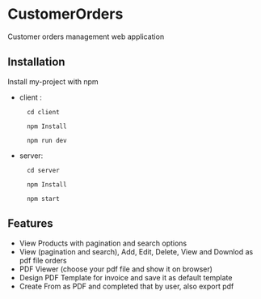 
# CustomerOrders
Customer orders management web application




## Installation

Install my-project with npm

- client : 

        cd client

        npm Install

        npm run dev


- server:

        cd server

        npm Install

        npm start

    
## Features

- View Products with pagination and search options
- View (pagination and search), Add, Edit, Delete, View and Downlod as pdf file orders
- PDF Viewer (choose your pdf file and show it on browser)
- Design PDF Template for invoice and save it as default template
- Create From as PDF and completed that by user, also export pdf

